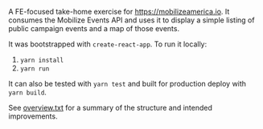 A FE-focused take-home exercise for https://mobilizeamerica.io. It consumes the Mobilize Events API and uses it to display a simple listing of public campaign events and a map of those events.

It was bootstrapped with `create-react-app`. To run it locally:

1. `yarn install`
2. `yarn run`

It can also be tested with `yarn test` and built for production deploy with `yarn build`.

See [overview.txt](overview.txt) for a summary of the structure and intended improvements.
